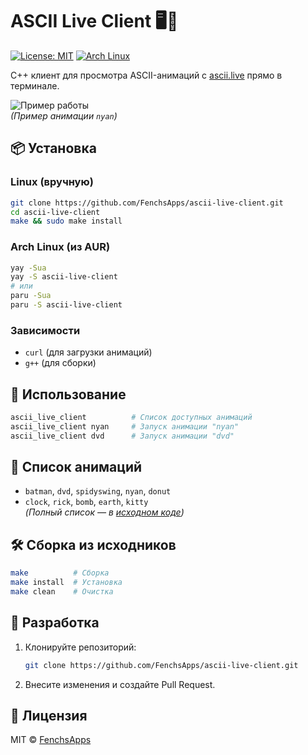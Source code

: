 
# ASCII Live Client 🖥️🎨

[![License: MIT](https://img.shields.io/badge/License-MIT-yellow.svg)](https://opensource.org/licenses/MIT)
[![Arch Linux](https://img.shields.io/badge/Arch_Linux-Package-blue?logo=arch-linux)](https://aur.archlinux.org/packages/ascii-live-client)

C++ клиент для просмотра ASCII-анимаций с [ascii.live](https://ascii.live) прямо в терминале.

![Пример работы](https://ascii.live/examples/nyan.gif)  
*(Пример анимации `nyan`)*

## 📦 Установка

### Linux (вручную)
```bash
git clone https://github.com/FenchsApps/ascii-live-client.git
cd ascii-live-client
make && sudo make install
```

### Arch Linux (из AUR)
```bash
yay -Sua
yay -S ascii-live-client
# или
paru -Sua
paru -S ascii-live-client
```

### Зависимости
- `curl` (для загрузки анимаций)
- `g++` (для сборки)

## 🚀 Использование
```bash
ascii_live_client          # Список доступных анимаций
ascii_live_client nyan     # Запуск анимации "nyan"
ascii_live_client dvd      # Запуск анимации "dvd"
```

## 📜 Список анимаций
- `batman`, `dvd`, `spidyswing`, `nyan`, `donut`
- `clock`, `rick`, `bomb`, `earth`, `kitty`  
*(Полный список — в [исходном коде](src/client.cpp))*

## 🛠️ Сборка из исходников
```bash
make          # Сборка
make install  # Установка
make clean    # Очистка
```

## 🤝 Разработка
1. Клонируйте репозиторий:
   ```bash
   git clone https://github.com/FenchsApps/ascii-live-client.git
   ```
2. Внесите изменения и создайте Pull Request.

## 📜 Лицензия
MIT © [FenchsApps](https://github.com/ваш-логин)
```

